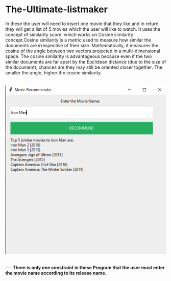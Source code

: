 # The-Ultimate-listmaker

In these the user will need to insert one movie that they like and in return they will get a list of 5 movies which the user will like to watch.
It uses the concept of similarity score. which works on Cosine similarity concept.Cosine similarity is a metric used to measure how similar the documents are irrespective of their size. Mathematically, it measures the cosine of the angle between two vectors projected in a multi-dimensional space. The cosine similarity is advantageous because even if the two similar documents are far apart by the Euclidean distance (due to the size of the document), chances are they may still be oriented closer together. The smaller the angle, higher the cosine similarity.
<br></br>

<p align="center">
  <img src = "Example.png"/>

</p>

</br>
---
<b>There is only one constraint in these Program that the user must enter the movie name according to its release name.</b>

